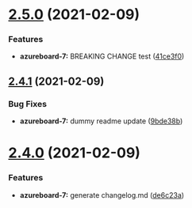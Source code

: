 # [2.5.0](https://github.com/picardsrcd/tagging_test/compare/2.4.1...2.5.0) (2021-02-09)


### Features

* **azureboard-7:** BREAKING CHANGE test ([41ce3f0](https://github.com/picardsrcd/tagging_test/commit/41ce3f0e6032ecaf2e8d0628cfa2e5716552adaf))

## [2.4.1](https://github.com/picardsrcd/tagging_test/compare/2.4.0...2.4.1) (2021-02-09)


### Bug Fixes

* **azureboard-7:** dummy readme update ([9bde38b](https://github.com/picardsrcd/tagging_test/commit/9bde38bb87500d8e0646d790e2d30a0dcb2a22b9))

# [2.4.0](https://github.com/picardsrcd/tagging_test/compare/2.3.0...2.4.0) (2021-02-09)


### Features

* **azureboard-7:** generate changelog.md ([de6c23a](https://github.com/picardsrcd/tagging_test/commit/de6c23adb1ea740b0f848cdab66016b928b82258))

